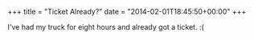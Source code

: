 +++
title = "Ticket Already?"
date = "2014-02-01T18:45:50+00:00"
+++

I've had my truck for eight hours and already got a ticket. :(
			